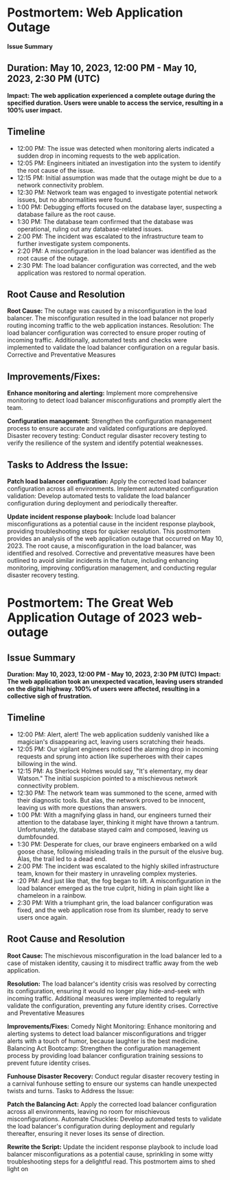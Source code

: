 # Postmortem: Web Application Outage
**Issue Summary**
## Duration: May 10, 2023, 12:00 PM - May 10, 2023, 2:30 PM (UTC) 
**Impact: The web application experienced a complete outage during the specified duration. Users were unable to access the service, resulting in a 100% user impact.**
## Timeline
- 12:00 PM: The issue was detected when monitoring alerts indicated a sudden drop in incoming requests to the web application.
- 12:05 PM: Engineers initiated an investigation into the system to identify the root cause of the issue.
- 12:15 PM: Initial assumption was made that the outage might be due to a network connectivity problem.
- 12:30 PM: Network team was engaged to investigate potential network issues, but no abnormalities were found.
- 1:00 PM: Debugging efforts focused on the database layer, suspecting a database failure as the root cause.
- 1:30 PM: The database team confirmed that the database was operational, ruling out any database-related issues.
- 2:00 PM: The incident was escalated to the infrastructure team to further investigate system components.
- 2:20 PM: A misconfiguration in the load balancer was identified as the root cause of the outage.
- 2:30 PM: The load balancer configuration was corrected, and the web application was restored to normal operation.
## Root Cause and Resolution
**Root Cause:** 
The outage was caused by a misconfiguration in the load balancer. The misconfiguration resulted in the load balancer not properly routing incoming traffic to the web application instances.
Resolution: The load balancer configuration was corrected to ensure proper routing of incoming traffic. Additionally, automated tests and checks were implemented to validate the load balancer configuration on a regular basis.
Corrective and Preventative Measures
## Improvements/Fixes:

**Enhance monitoring and alerting:**
Implement more comprehensive monitoring to detect load balancer misconfigurations and promptly alert the team.

**Configuration management:** 
Strengthen the configuration management process to ensure accurate and validated configurations are deployed.
Disaster recovery testing: Conduct regular disaster recovery testing to verify the resilience of the system and identify potential weaknesses.
## Tasks to Address the Issue:

**Patch load balancer configuration:** 
Apply the corrected load balancer configuration across all environments.
Implement automated configuration validation: Develop automated tests to validate the load balancer configuration during deployment and periodically thereafter.

**Update incident response playbook:** 
Include load balancer misconfigurations as a potential cause in the incident response playbook, providing troubleshooting steps for quicker resolution.
This postmortem provides an analysis of the web application outage that occurred on May 10, 2023. The root cause, a misconfiguration in the load balancer, was identified and resolved. Corrective and preventative measures have been outlined to avoid similar incidents in the future, including enhancing monitoring, improving configuration management, and conducting regular disaster recovery testing.




# Postmortem: The Great Web Application Outage of 2023 web-outage

## Issue Summary
**Duration: May 10, 2023, 12:00 PM - May 10, 2023, 2:30 PM (UTC)** 
**Impact: The web application took an unexpected vacation, leaving users stranded on the digital highway. 100% of users were affected, resulting in a collective sigh of frustration.**
## Timeline
- 12:00 PM: Alert, alert! The web application suddenly vanished like a magician's disappearing act, leaving users scratching their heads.
- 12:05 PM: Our vigilant engineers noticed the alarming drop in incoming requests and sprung into action like superheroes with their capes billowing in the wind.
- 12:15 PM: As Sherlock Holmes would say, "It's elementary, my dear Watson." The initial suspicion pointed to a mischievous network connectivity problem.
- 12:30 PM: The network team was summoned to the scene, armed with their diagnostic tools. But alas, the network proved to be innocent, leaving us with more questions than answers.
- 1:00 PM: With a magnifying glass in hand, our engineers turned their attention to the database layer, thinking it might have thrown a tantrum. Unfortunately, the database stayed calm and composed, leaving us dumbfounded.
- 1:30 PM: Desperate for clues, our brave engineers embarked on a wild goose chase, following misleading trails in the pursuit of the elusive bug. Alas, the trail led to a dead end.
- 2:00 PM: The incident was escalated to the highly skilled infrastructure team, known for their mastery in unraveling complex mysteries.
- :20 PM: And just like that, the fog began to lift. A misconfiguration in the load balancer emerged as the true culprit, hiding in plain sight like a chameleon in a rainbow.
- 2:30 PM: With a triumphant grin, the load balancer configuration was fixed, and the web application rose from its slumber, ready to serve users once again.
## Root Cause and Resolution

**Root Cause:** The mischievous misconfiguration in the load balancer led to a case of mistaken identity, causing it to misdirect traffic away from the web application.

**Resolution:** The load balancer's identity crisis was resolved by correcting its configuration, ensuring it would no longer play hide-and-seek with incoming traffic. Additional measures were implemented to regularly validate the configuration, preventing any future identity crises.
Corrective and Preventative Measures

**Improvements/Fixes:**
Comedy Night Monitoring: Enhance monitoring and alerting systems to detect load balancer misconfigurations and trigger alerts with a touch of humor, because laughter is the best medicine.
Balancing Act Bootcamp: Strengthen the configuration management process by providing load balancer configuration training sessions to prevent future identity crises.

**Funhouse Disaster Recovery:** Conduct regular disaster recovery testing in a carnival funhouse setting to ensure our systems can handle unexpected twists and turns.
Tasks to Address the Issue:

**Patch the Balancing Act:** Apply the corrected load balancer configuration across all environments, leaving no room for mischievous misconfigurations.
Automate Chuckles: Develop automated tests to validate the load balancer's configuration during deployment and regularly thereafter, ensuring it never loses its sense of direction.

**Rewrite the Script:** Update the incident response playbook to include load balancer misconfigurations as a potential cause, sprinkling in some witty troubleshooting steps for a delightful read.
This postmortem aims to shed light on
